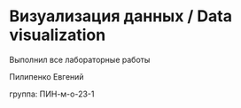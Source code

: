 # Визуализация данных / Data visualization

Выполнил все лабораторные работы 

Пилипенко Евгений

группа: ПИН-м-о-23-1
